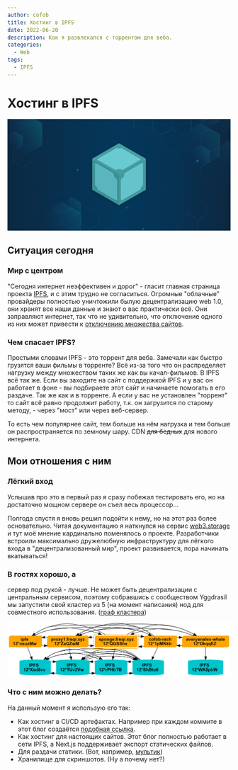 ```yaml
---
author: cofob
title: Хостинг в IPFS
date: 2022-06-20
description: Как я развлекался с торрентом для веба.
categories:
  - Web
tags:
  - IPFS
---
```


# Хостинг в IPFS

![](cover.png)

## Ситуация сегодня

### Мир с центром

"Сегодня интернет неэффективен и дорог" - гласит главная страница проекта [IPFS](https://ipfs.io/), и с этим трудно не согласиться. Огромные "облачные" провайдеры полностью уничтожили былую децентрализацию web 1.0, они хранят все наши данные и знают о вас практически всё. Они заправляют интернет, так что не удивительно, что отключение одного из них может привести к [отключению множества сайтов](https://dweb.link/ipfs/bafybeif4dzmlbw3hd6vmia4nqdr5wbhewfgwg6teljyrn2d2547tssylt4).

### Чем спасает IPFS?


Простыми словами IPFS - это торрент для веба. Замечали как быстро грузятся ваши фильмы в торренте? Всё из-за того что он распределяет нагрузку между множеством таких же как вы качал-фильмов. В IPFS всё так же. Если вы заходите на сайт с поддержкой IPFS и у вас он работает в фоне - вы подбираете этот сайт и начинаете помогать в его раздаче. Так же как и в торренте. А если у вас не установлен "торрент" то сайт всё равно продолжит работу, т.к. он загрузится по старому методу, - через "мост" или через веб-сервер.

То есть чем популярнее сайт, тем больше на нём нагрузка и тем больше он распространяется по земному шару. CDN ~~для бедных~~ для нового интернета.

## Мои отношения с ним

### Лёгкий вход

Услышав про это в первый раз я сразу побежал тестировать его, но на достаточно мощном сервере он съел весь процессор... 

Полгода спустя я вновь решил подойти к нему, но на этот раз более основательно. Читая документацию я наткнулся на сервис [web3.storage](https://web3.storage/) и тут моё мнение кардинально поменялось о проекте. Разработчики встроили максимально дружелюбную инфраструктуру для лёгкого входа в "децентрализованный мир", проект развивается, пора начинать вкатываться!

### В гостях хорошо, а

сервер под рукой - лучше. Не может быть децентрализации с центральным сервисом, поэтому собравшись с сообществом Yggdrasil мы запустили свой кластер из 5 (на момент написания) нод для совместного использования. ([граф кластера](https://i.frsqr.xyz/cluster/graph.txt))

![](cluster.png)

### Что с ним можно делать?

На данный момент я использую его так:

- Как хостинг в CI/CD артефактах. Например при каждом коммите в этот блог создаётся [подобная ссылка](https://i.frsqr.xyz/ipfs/bafybeihldbjsuhipgmzhlosvb6sujcxbv422abryun5m6pgwbnuhkumndy).
- Как хостинг для настоящих сайтов. Этот блог полностью работает в сети IPFS, а Next.js поддерживает экспорт статических файлов.
- Для раздачи статики. (Вот, например, [мультик](https://ipfs.io/ipfs/QmXCqaWmKh8KQDiTW67M7Fvuhmu2Z6Bcwfa6JABPivHbFr?filename=mult.mkv))
- Хранилище для скриншотов. (Ну а почему нет?)
